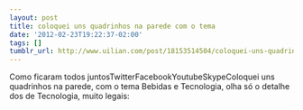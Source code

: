 ```yaml
---
layout: post
title: coloquei uns quadrinhos na parede com o tema
date: '2012-02-23T19:22:37-02:00'
tags: []
tumblr_url: http://www.uilian.com/post/18153514504/coloquei-uns-quadrinhos-na-parede-com-o-tema
---
```

Como ficaram todos juntosTwitterFacebookYoutubeSkypeColoquei uns quadrinhos na parede, com o tema Bebidas e Tecnologia, olha só o detalhe dos de Tecnologia, muito legais:
